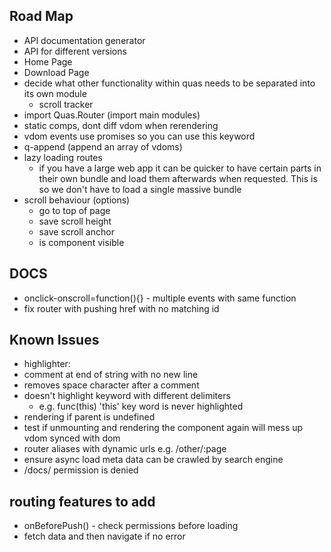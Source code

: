 ## Road Map
* API documentation generator
* API for different versions
* Home Page
* Download Page
* decide what other functionality within quas needs to be separated into its own module
  * scroll tracker
* import Quas.Router (import main modules)
* static comps, dont diff vdom when rerendering
* vdom events use promises so you can use this keyword
* q-append (append an array of vdoms)
* lazy loading routes
  * if you have a large web app it can be quicker to have certain parts in their own bundle and load them afterwards when requested. This is so we don't have to load a single massive bundle
* scroll behaviour (options)
  * go to top of page
  * save scroll height
  * save scroll anchor
  * is component visible

## DOCS
  * onclick-onscroll=function(){} - multiple events with same function
  * fix router with pushing href with no matching id

## Known Issues
* highlighter:
 * comment at end of string with no new line
 * removes space character after a comment
 * doesn't highlight keyword with different delimiters
   * e.g. func(this) 'this' key word is never highlighted
* rendering if parent is undefined
* test if unmounting and rendering the component again will mess up vdom synced with dom
* router aliases with dynamic urls e.g. /other/:page
* ensure async load meta data can be crawled by search engine
* /docs/ permission is denied

## routing features to add
* onBeforePush() - check permissions before loading
* fetch data and then navigate if no error
